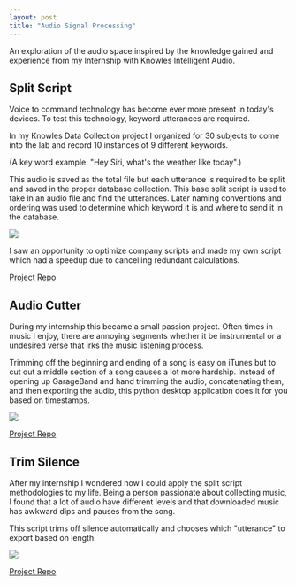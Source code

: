 ```yaml
---
layout: post
title: "Audio Signal Processing"
---
```


An exploration of the audio space inspired by the knowledge gained and experience from my Internship with Knowles Intelligent Audio.


## Split Script

Voice to command technology has become ever more present in today's devices. To test this technology, keyword utterances are required. 

In my Knowles Data Collection project I organized for 30 subjects to come into the lab and record 10 instances of 9 different keywords.

(A key word example: "Hey Siri, what's the weather like today".)

This audio is saved as the total file but each utterance is required to be split and saved in the proper database collection. This base split script is used to take in an audio file and find the utterances. Later naming conventions and ordering was used to determine which keyword it is and where to send it in the database.


<img src="{{ site.url }}/assets/Files/AudioSignal/SplitScript.jpg"/>


I saw an opportunity to optimize company scripts and made my own script which had a speedup due to cancelling redundant calculations.

[Project Repo](https://github.com/athom031/SplitScript)

## Audio Cutter

During my internship this became a small passion project. 
Often times in music I enjoy, there are annoying segments whether it be instrumental or a undesired verse that irks the music listening process.

Trimming off the beginning and ending of a song is easy on iTunes but to cut out a middle section of a song causes a lot more hardship. Instead of opening up GarageBand and hand trimming the audio, concatenating them, and then exporting the audio, this python desktop application does it for you based on timestamps.


<img src="{{ site.url }}/assets/Files/AudioSignal/AudioCutter.png"/>

[Project Repo](https://github.com/athom031/AudioCutter)

## Trim Silence

After my internship I wondered how I could apply the split script methodologies to my life.
Being a person passionate about collecting music, I found that a lot of audio have different levels and that downloaded music has awkward dips and pauses from the song.

This script trims off silence automatically and chooses which "utterance" to export based on length.


<img src="{{ site.url }}/assets/Files/AudioSignal/TrimSilence.png"/>

[Project Repo](https://github.com/athom031/TrimSilence)




